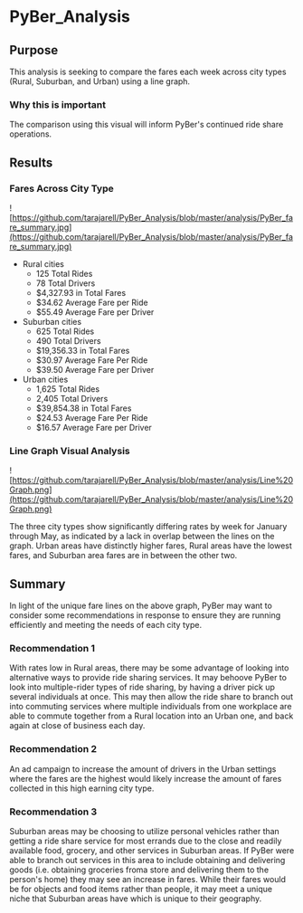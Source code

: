 # PyBer_Analysis

## Purpose

This analysis is seeking to compare the fares each week across city types (Rural, Suburban, and Urban) using a line graph. 
### Why this is important
The comparison using this visual will inform PyBer's continued ride share operations.

## Results

### Fares Across City Type

![https://github.com/tarajarell/PyBer_Analysis/blob/master/analysis/PyBer_fare_summary.jpg](https://github.com/tarajarell/PyBer_Analysis/blob/master/analysis/PyBer_fare_summary.jpg)

- Rural cities
  - 125 Total Rides
  - 78 Total Drivers
  - $4,327.93 in Total Fares
  - $34.62 Average Fare per Ride
  - $55.49 Average Fare per Driver
- Suburban cities
  - 625 Total Rides
  - 490 Total Drivers
  - $19,356.33 in Total Fares
  - $30.97 Average Fare Per Ride
  - $39.50 Average Fare per Driver
- Urban cities
  - 1,625 Total Rides
  - 2,405 Total Drivers
  - $39,854.38 in Total Fares
  - $24.53 Average Fare Per Ride
  - $16.57 Average Fare per Driver


### Line Graph Visual Analysis

![https://github.com/tarajarell/PyBer_Analysis/blob/master/analysis/Line%20Graph.png](https://github.com/tarajarell/PyBer_Analysis/blob/master/analysis/Line%20Graph.png)

The three city types show significantly differing rates by week for January through May, as indicated by a lack in overlap between the lines on the graph. Urban areas have distinctly higher fares, Rural areas have the lowest fares, and Suburban area fares are in between the other two. 



  


## Summary

In light of the unique fare lines on the above graph, PyBer may want to consider some recommendations in response to ensure they are running efficiently and meeting the needs of each city type.

### Recommendation 1

With rates low in Rural areas, there may be some advantage of looking into alternative ways to provide ride sharing services. It may behoove PyBer to look into multiple-rider types of ride sharing, by having a driver pick up several individuals at once. This may then allow the ride share to branch out into commuting services where multiple individuals from one workplace are able to commute together from a Rural location into an Urban one, and back again at close of business each day.

### Recommendation 2

An ad campaign to increase the amount of drivers in the Urban settings where the fares are the highest would likely increase the amount of fares collected in this high earning city type. 

### Recommendation 3

Suburban areas may be choosing to utilize personal vehicles rather than getting a ride share service for most errands due to the close and readily available food, grocery, and other services in Suburban areas. If PyBer were able to branch out services in this area to include obtaining and delivering goods (i.e. obtaining groceries froma store and delivering them to the person's home) they may see an increase in fares. While their fares would be for objects and food items rather than people, it may meet a unique niche that Suburban areas have which is unique to their geography.
